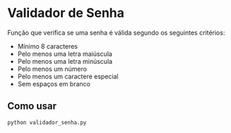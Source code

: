 # Validador de Senha

Função que verifica se uma senha é válida segundo os seguintes critérios:

- Mínimo 8 caracteres
- Pelo menos uma letra maiúscula
- Pelo menos uma letra minúscula
- Pelo menos um número
- Pelo menos um caractere especial
- Sem espaços em branco

## Como usar

```bash
python validador_senha.py
